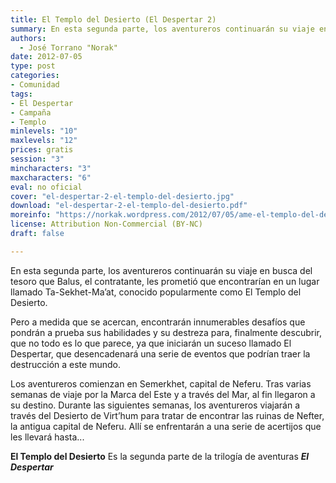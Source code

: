 ```yaml
---
title: El Templo del Desierto (El Despertar 2)
summary: En esta segunda parte, los aventureros continuarán su viaje en busca del tesoro que Balus, el contratante, les prometió que encontrarían en un lugar llamado Ta-Sekhet-Ma’at, conocido popularmente como El Templo del Desierto.
authors:
  - José Torrano "Norak"
date: 2012-07-05
type: post
categories:
- Comunidad
tags:
- El Despertar
- Campaña
- Templo
minlevels: "10"
maxlevels: "12"
prices: gratis
session: "3"
mincharacters: "3"
maxcharacters: "6"
eval: no oficial
cover: "el-despertar-2-el-templo-del-desierto.jpg"
download: "el-despertar-2-el-templo-del-desierto.pdf"
moreinfo: "https://norkak.wordpress.com/2012/07/05/ame-el-templo-del-desierto/"
license: Attribution Non-Commercial (BY-NC)
draft: false

---
```


En esta segunda parte, los aventureros continuarán su viaje en busca del tesoro que Balus, el contratante, les prometió que encontrarían en un lugar llamado Ta-Sekhet-Ma’at, conocido popularmente como El Templo del Desierto.

Pero a medida que se acercan, encontrarán innumerables desafíos que pondrán a prueba sus habilidades y su destreza para, finalmente descubrir, que no todo es lo que parece, ya que iniciarán un suceso llamado El Despertar, que desencadenará una serie de eventos que podrían traer la destrucción a este mundo.

Los aventureros comienzan en Semerkhet, capital de Neferu. Tras varias semanas de viaje por la Marca del Este y a través del Mar, al fin llegaron a su destino.
Durante las siguientes semanas, los aventureros viajarán a través del Desierto de Virt’hum para tratar de encontrar las ruinas de Nefter, la antigua capital de Neferu. Allí se enfrentarán a una serie de acertijos que les llevará hasta...

**El Templo del Desierto** Es la segunda parte de la trilogía de aventuras ***El Despertar***
